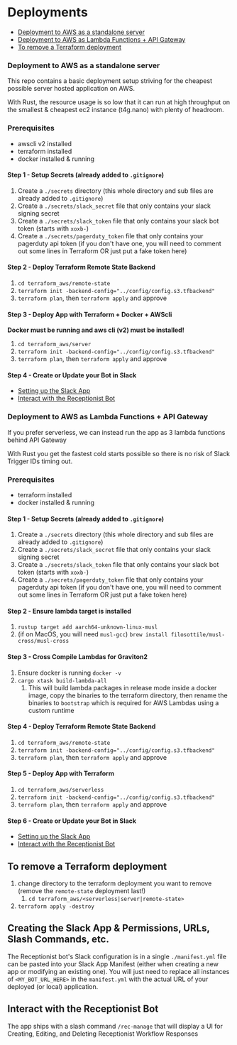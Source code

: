 # Deployments

- [Deployment to AWS as a standalone server](#deployment-to-aws-as-a-standalone-server)
- [Deployment to AWS as Lambda Functions + API Gateway](#deployment-to-aws-as-lambda-functions--api-gateway)
- [To remove a Terraform deployment](#to-remove-a-terraform-deployment)


### Deployment to AWS as a standalone server
This repo contains a basic deployment setup striving for the cheapest possible server hosted application on AWS.

With Rust, the resource usage is so low that it can run at high throughput on the smallest & cheapest ec2 instance (t4g.nano) with plenty of headroom.

### Prerequisites
- awscli v2 installed
- terraform installed
- docker installed & running

#### Step 1 - Setup Secrets (already added to `.gitignore`)
1. Create a `./secrets` directory (this whole directory and sub files are already added to `.gitignore`)
2. Create a `./secrets/slack_secret` file that only contains your slack signing secret
3. Create a `./secrets/slack_token` file that only contains your slack bot token (starts with `xoxb-`)
4. Create a `./secrets/pagerduty_token` file that only contains your pagerduty api token (if you don't have one, you will need to comment out some lines in Terraform OR just put a fake token here)


#### Step 2 - Deploy Terraform Remote State Backend
1. `cd terraform_aws/remote-state`
2. `terraform init -backend-config="../config/config.s3.tfbackend"`
3. `terraform plan`, then `terraform apply` and approve

#### Step 3 - Deploy App with Terraform + Docker + AWScli
**Docker must be running and aws cli (v2) must be installed!**
1. `cd terraform_aws/server`
2. `terraform init -backend-config="../config/config.s3.tfbackend"`
3. `terraform plan`, then `terraform apply` and approve

#### Step 4 - Create or Update your Bot in Slack
- [Setting up the Slack App](#creating-the-slack-apps-permissions-urls-slash-commands-etc)
- [Interact with the Receptionist Bot](#interact-with-the-receptionist-bot)


### Deployment to AWS as Lambda Functions + API Gateway
If you prefer serverless, we can instead run the app as 3 lambda functions behind API Gateway

With Rust you get the fastest cold starts possible so there is no risk of Slack Trigger IDs timing out.

### Prerequisites
- terraform installed
- docker installed & running

#### Step 1 - Setup Secrets (already added to `.gitignore`)
1. Create a `./secrets` directory (this whole directory and sub files are already added to `.gitignore`)
2. Create a `./secrets/slack_secret` file that only contains your slack signing secret
3. Create a `./secrets/slack_token` file that only contains your slack bot token (starts with `xoxb-`)
4. Create a `./secrets/pagerduty_token` file that only contains your pagerduty api token (if you don't have one, you will need to comment out some lines in Terraform OR just put a fake token here)

#### Step 2 - Ensure lambda target is installed
1. `rustup target add aarch64-unknown-linux-musl`
2. (if on MacOS, you will need `musl-gcc`) `brew install filosottile/musl-cross/musl-cross`

#### Step 3 - Cross Compile Lambdas for Graviton2
1. Ensure docker is running `docker -v`
2. `cargo xtask build-lambda-all`
   1. This will build lambda packages in release mode inside a docker image, copy the binaries to the terraform directory, then rename the binaries to `bootstrap` which is required for AWS Lambdas using a custom runtime

#### Step 4 - Deploy Terraform Remote State Backend
1. `cd terraform_aws/remote-state`
2. `terraform init -backend-config="../config/config.s3.tfbackend"`
3. `terraform plan`, then `terraform apply` and approve

#### Step 5 - Deploy App with Terraform
1. `cd terraform_aws/serverless`
2. `terraform init -backend-config="../config/config.s3.tfbackend"`
3. `terraform plan`, then `terraform apply` and approve

#### Step 6 - Create or Update your Bot in Slack
- [Setting up the Slack App](#creating-the-slack-apps-permissions-urls-slash-commands-etc)
- [Interact with the Receptionist Bot](#interact-with-the-receptionist-bot)

## To remove a Terraform deployment
1. change directory to the terraform deployment you want to remove (remove the `remote-state` deployment last!)
   1. `cd terraform_aws/<serverless|server|remote-state>`
2. `terraform apply -destroy`


## Creating the Slack App & Permissions, URLs, Slash Commands, etc.
The Receptionist bot's Slack configuration is in a single `./manifest.yml` file can be pasted into your Slack App Manifest (either when creating a new app or modifying an existing one). You will just need to replace all instances of `<MY_BOT_URL_HERE>` in the `manifest.yml` with the actual URL of your deployed (or local) application.

## Interact with the Receptionist Bot
The app ships with a slash command `/rec-manage` that will display a UI for Creating, Editing, and Deleting Receptionist Workflow Responses